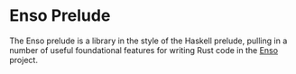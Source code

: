 # Enso Prelude
The Enso prelude is a library in the style of the Haskell prelude, pulling in a
number of useful foundational features for writing Rust code in the
[Enso](https://github.com/enso-org/enso) project.
